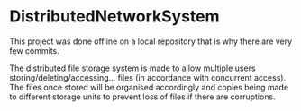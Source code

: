 # DistributedNetworkSystem
This project was done offline on a local repository that is why there are very few commits.

The distributed file storage system is made to allow multiple users storing/deleting/accessing... files (in accordance with concurrent access). The files once stored will be organised accordingly and copies being made to different storage units to prevent loss of files if there are corruptions. 
